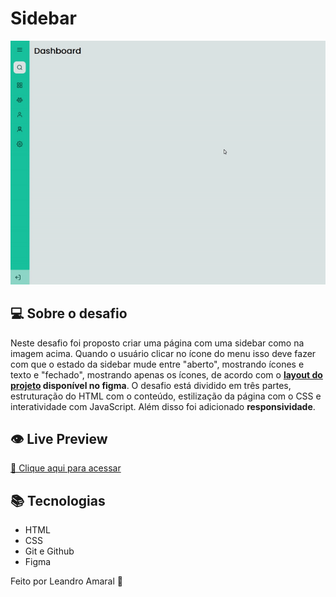# Sidebar

![sidebar](./.github/sidebar-preview.gif)

## 💻 Sobre o desafio

Neste desafio foi proposto criar uma página com uma sidebar como na imagem acima. Quando o usuário clicar no ícone do menu isso deve fazer com que o estado da sidebar mude entre "aberto", mostrando ícones e texto e "fechado", mostrando apenas os ícones, de acordo com o **[layout do projeto](https://www.figma.com/community/file/1241118391775012454/sidebar-desafio-discover) disponível no figma**. O desafio está dividido em três partes, estruturação do HTML com o conteúdo, estilização da página com o CSS e interatividade com JavaScript. Além disso foi adicionado **responsividade**.

## 👁️ Live Preview

[🔗 Clique aqui para acessar](https://leanddo.github.io/SideBar-Discover/)

## 📚 Tecnologias

- HTML
- CSS
- Git e Github
- Figma

Feito por Leandro Amaral 🐶